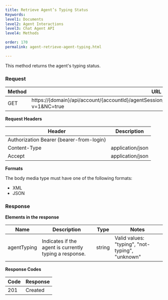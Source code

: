 ```yaml
---
title: Retrieve Agent’s Typing Status
Keywords:
level1: Documents
level2: Agent Interactions
level3: Chat Agent API
level4: Methods

order: 170
permalink: agent-retrieve-agent-typing.html

---
```


This method returns the agent's typing status.

### Request

| Method | URL                                                                                                   |
|--------|-------------------------------------------------------------------------------------------------------|
| GET    | https://{domain}/api/account/{accountId}/agentSession/{agentSessionId}/chat/{chatId}/info/agentTyping?v=1&NC=true |

**Request Headers**

| Header                                   | Description      |
|------------------------------------------|------------------|
| Authorization Bearer {bearer-from-login} |                  |
| Content-Type                             | application/json |
| Accept                                   | application/json |

**Formats**

The body media type must have one of the following formats:

- XML
- JSON

### Response

**Elements in the response**

 | Name        | Description                                            | Type   | Notes                                           |
|-------------|--------------------------------------------------------|--------|-------------------------------------------------|
| agentTyping | Indicates if the agent is currently typing a response. | string | Valid values: "typing", "not-typing", "unknown" |

**Response Codes**

 |Code|  Response| 
 |:---  |:---| 
 |201  |Created |